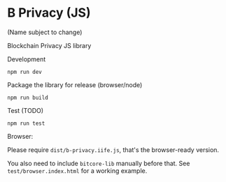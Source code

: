 # B Privacy (JS)

(Name subject to change)

Blockchain Privacy JS library

Development

    npm run dev

Package the library for release (browser/node)

    npm run build

Test (TODO)

    npm run test


Browser:

Please require `dist/b-privacy.iife.js`, that's the browser-ready version.

You also need to include `bitcore-lib` manually before that. See `test/browser.index.html` for a working example.
